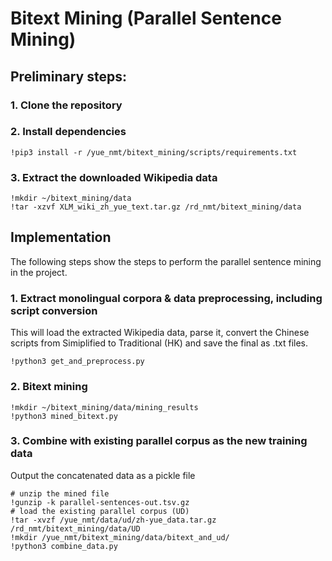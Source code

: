 # Bitext Mining (Parallel Sentence Mining)

## Preliminary steps:
### 1. Clone the repository
### 2. Install dependencies
```
!pip3 install -r /yue_nmt/bitext_mining/scripts/requirements.txt
```
### 3. Extract the downloaded Wikipedia data
```
!mkdir ~/bitext_mining/data
!tar -xzvf XLM_wiki_zh_yue_text.tar.gz /rd_nmt/bitext_mining/data
```
## Implementation
The following steps show the steps to perform the parallel sentence mining in the project.

### 1. Extract monolingual corpora & data preprocessing, including script conversion
This will load the extracted Wikipedia data, parse it, convert the Chinese scripts from Simiplified to Traditional (HK) and save the final as .txt files.
```
!python3 get_and_preprocess.py
```
### 2. Bitext mining
```
!mkdir ~/bitext_mining/data/mining_results
!python3 mined_bitext.py
```
### 3. Combine with existing parallel corpus as the new training data
Output the concatenated data as a pickle file
```
# unzip the mined file
!gunzip -k parallel-sentences-out.tsv.gz
# load the existing parallel corpus (UD)
!tar -xvzf /yue_nmt/data/ud/zh-yue_data.tar.gz  /rd_nmt/bitext_mining/data/UD
!mkdir /yue_nmt/bitext_mining/data/bitext_and_ud/
!python3 combine_data.py
```
